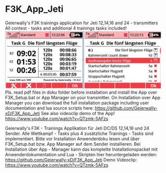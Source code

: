 # F3K_App_Jeti
Geierwally's F3K trainings application for Jeti 12,14,16 and 24 - transmitters
All contest - tasks and additional 4 trainings tasks included!
![Display-picture](https://raw.githubusercontent.com/Geierwally-xD/F3K_App_Jeti/master/img/F3K.jpg)
Pls. read pdf files in doku folder before installation and install the App over F3K_Setup.bat or App Manager on your transmitter.
On Installation over App Manager you can download the full installation package including user documentation and lua source scripts here:
https://github.com/Geierwally-xD/F3K_App_Jeti
See also videoclip demo of the App!
https://www.youtube.com/watch?v=QTzmk-5AFzs

Geierwally's F3K - Trainings Applikation für Jeti DC/DS 12,14,16 und 24 Sender.
Alle Wettkampf - Tasks plus 4 zusätzliche Trainings - Tasks sind implementiert.
Bitte vor Installation Anwenderdoku lesen und über F3K_Setup.bat bzw. App Manager auf dem Sender installieren.
Bei Installation über App - Manager kann das komplette Installationspacket mit Anwenderdokumentation und Lua - Skripten hier heruntergeladen werden: 
https://github.com/Geierwally-xD/F3K_App_Jeti
Demo Videoclip:
https://www.youtube.com/watch?v=QTzmk-5AFzs
